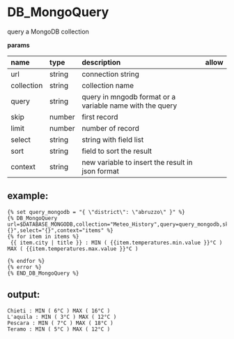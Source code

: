 # DB\_MongoQuery

query a MongoDB collection

**params**

| name | type | description | allow |
| :--- | :--- | :--- | :--- |
| url | string | connection string |  |
| collection | string | collection name |  |
| query | string | query in mngodb format or a variable name with the query |  |
| skip | number | first record |  |
| limit | number | number of record |  |
| select | string | string with field list |  |
| sort | string | field to sort the result |  |
| context | string | new variable to insert the result in json format |  |

## example:

```text
{% set query_mongodb = "{ \"district\": \"abruzzo\" }" %}
{% DB_MongoQuery url=$DATABASE_MONGODB,collection="Meteo_History",query=query_mongodb,skip=0,limit=10,sort="{}",select="{}",context="items" %}
{% for item in items %}
 {{ item.city | title }} : MIN ( {{item.temperatures.min.value }}°C ) MAX ( {{item.temperatures.max.value }}°C )

{% endfor %}
{% error %}
{% END_DB_MongoQuery %}
```

## output:

```text
Chieti : MIN ( 6°C ) MAX ( 16°C )
L'aquila : MIN ( 3°C ) MAX ( 12°C )
Pescara : MIN ( 7°C ) MAX ( 18°C )
Teramo : MIN ( 5°C ) MAX ( 12°C )
```


